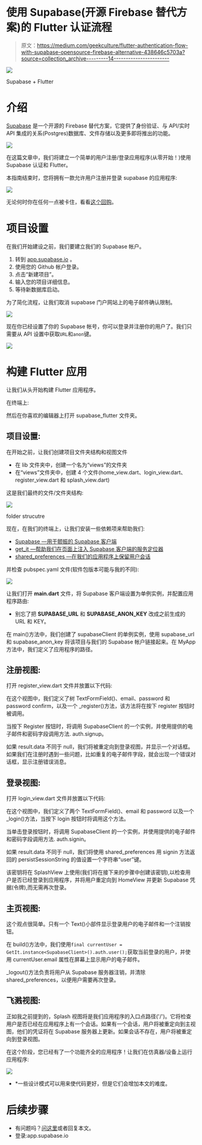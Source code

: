 # 使用 Supabase(开源 Firebase 替代方案)的 Flutter 认证流程

> 原文：<https://medium.com/geekculture/flutter-authentication-flow-with-supabase-opensource-firebase-alternative-438646c5703a?source=collection_archive---------14----------------------->

![](img/1f28975708c08c4b335ff522f734a5db.png)

Supabase + Flutter

# 介绍

[Supabase](https://supabase.io/) 是一个开源的 Firebase 替代方案，它提供了身份验证、与 API/实时 API 集成的关系(Postgres)数据库、文件存储以及更多即将推出的功能。

![](img/0940f944c5a3107ba19b7bf0133e248a.png)

在这篇文章中，我们将建立一个简单的用户注册/登录应用程序(从零开始！)使用 Supabase 认证和 Flutter。

本指南结束时，您将拥有一款允许用户注册并登录 supabase 的应用程序:

![](img/02a02633b6e76424576a6a3b5aa0e2d6.png)

无论何时你在任何一点被卡住，看看[这个回购](https://github.com/fabiojansenbr/supabase_flutter)。

# 项目设置

在我们开始建设之前，我们要建立我们的 Supabase 帐户。

1.  转到 [app.supabase.io](https://app.supabase.io) 。
2.  使用您的 Github 帐户登录。
3.  点击“新建项目”。
4.  输入您的项目详细信息。
5.  等待新数据库启动。

为了简化流程，让我们取消 supabase 门户网站上的电子邮件确认限制。

![](img/734fb947c0499dc6c80348bf85246794.png)

现在你已经设置了你的 Supabase 帐号，你可以登录并注册你的用户了。我们只需要从 API 设置中获取`URL`和`anon`键。

![](img/e4a7c697e652633b6d8db172f087231d.png)

# 构建 Flutter 应用

让我们从头开始构建 Flutter 应用程序。

在终端上:

然后在你喜欢的编辑器上打开 supabase_flutter 文件夹。

## **项目设置:**

在开始之前，让我们创建项目文件夹结构和视图文件

*   在 lib 文件夹中，创建一个名为“views”的文件夹
*   在“views”文件夹中，创建 4 个文件(home_view.dart、login_view.dart、register_view.dart 和 splash_view.dart)

这是我们最终的文件/文件夹结构:

![](img/a67d5ad6e1aa4a096b9692166051f50f.png)

folder strucutre

现在，在我们的终端上，让我们安装一些依赖项来帮助我们:

*   [Supabase —用于颤振的 Supabase 客户端](https://pub.dev/packages/supabase)
*   [get_it —帮助我们在页面上注入 Supabase 客户端的服务定位器](https://pub.dev/packages/get_it)
*   [shared_preferences —在我们的应用程序上保留用户会话](https://pub.dev/packages/shared_preferences)

并检查 pubspec.yaml 文件(软件包版本可能与我的不同):

![](img/f655b9bf897c9f26933da71d1575a3aa.png)

让我们打开 **main.dart** 文件，将 Supabase 客户端设置为单例实例，并配置应用程序路由:

*   别忘了把 **SUPABASE_URL** 和 **SUPABASE_ANON_KEY** 改成之前生成的 URL 和 KEY。

在 main()方法中，我们创建了 supabaseClient 的单例实例，使用 supabase_url 和 supabase_anon_key 将该项目与我们的 Supabase 帐户链接起来。在 MyApp 方法中，我们定义了应用程序的路径。

## 注册视图:

打开 register_view.dart 文件并放置以下代码:

在这个视图中，我们定义了树 TextFormField()、email、password 和 password confirm，以及一个 _register()方法，该方法将在按下 register 按钮时被调用。

当按下 Register 按钮时，将调用 SupabaseClient 的一个实例，并使用提供的电子邮件和密码字段调用方法. auth.signup。

如果 result.data 不同于 null，我们将被重定向到登录视图，并显示一个对话框。如果我们在注册时遇到一些问题，比如重复的电子邮件字段，就会出现一个错误对话框，显示注册错误消息。

## 登录视图:

打开 login_view.dart 文件并放置以下代码:

在这个视图中，我们定义了两个 TextFormField()、email 和 password 以及一个 _login()方法，当按下 login 按钮时将调用这个方法。

当单击登录按钮时，将调用 SupabaseClient 的一个实例，并使用提供的电子邮件和密码字段调用方法. auth.signin。

如果 result.data 不同于 null，我们将使用 shared_preferences 用 signin 方法返回的 persistSessionString 的值设置一个字符串“user”键。

该密钥将在 SplashView 上使用(我们将在接下来的步骤中创建该密钥),以检查用户是否已经登录到应用程序，并将用户重定向到 HomeView 并更新 Supabase 凭据(令牌),而无需再次登录。

## 主页视图:

这个观点很简单。只有一个 Text()小部件显示登录用户的电子邮件和一个注销按钮。

在 build()方法中，我们使用`final currentUser = GetIt.instance<SupabaseClient>().auth.user();`获取当前登录的用户，并使用 currentUser.email 属性在屏幕上显示用户的电子邮件。

_logout()方法负责将用户从 Supabase 服务器注销，并清除 shared_preferences，以便用户需要再次登录。

## 飞溅视图:

正如我之前提到的，Splash 视图将是我们应用程序的入口点路径('/')。它将检查用户是否已经在应用程序上有一个会话。如果有一个会话，用户将被重定向到主视图，他们的凭证将在 Supabase 服务器上更新。如果会话不存在，用户将被重定向到登录视图。

在这个阶段，您已经有了一个功能齐全的应用程序！让我们在仿真器/设备上运行应用程序:

![](img/02a02633b6e76424576a6a3b5aa0e2d6.png)

* *一些设计模式可以用来使代码更好，但是它们会增加本文的难度。

# 后续步骤

*   有问题吗？[问这里](https://github.com/supabase/supabase/discussions)或者回复本文。
*   登录:app.supabase.io